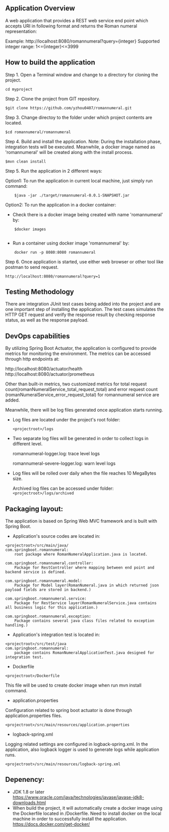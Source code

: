 ## Application Overview

A web application that provides a REST web service end point which accepts URI in following format and returns the Roman numeral representation: 

Example: http://localhost:8080/romannumeral?query={integer}
Supported integer range: 1<={integer}<=3999

## How to build the application
Step 1. Open a Terminal window and change to a directory for cloning the project.

```
cd myproject
```

Step 2. Clone the project from GIT repository.

```
$git clone https://github.com/yzhou0407/romannumeral.git
```

Step 3. Change directoy to the folder under which project contents are located.

```
$cd romannumeral/romannumeral
```

Step 4. Build and install the application.
	Note: During the installation phase, integration tests will be executed. Meanwhile, a docker image named as 'romannumeral' will be created along with the install process.

```
$mvn clean install
```

Step 5. Run the application in 2 different ways:

   Option1: To run the application in current local machine, just simply run command: 
   
```
    $java -jar ./target/romannumeral-0.0.1-SNAPSHOT.jar
```
   
   Option2: To run the application in a docker container:
   * Check there is a docker image being created with name 'romannumeral' by:
   
```
    $docker images
   
```
   
   * Run a container using docker image 'romannumeral' by:
   
```
    docker run -p 8080:8080 romannumeral
```
   	
Step 6. Once application is started, use either web browser or other tool like postman to send request.

```
http://localhost:8080/romannumeral?query=1
```

## Testing Methodology

There are integration JUnit test cases being added into the project and are one important step of installing the application. The test cases simulates the HTTP GET request and verify the response result by checking response status, as well as the response payload.

## DevOps capabilities
By utilizing Spring Boot Actuator, the application is configured to provide metrics for monitoring the environment. The metrics can be accessed through http endpoints at:

http://localhost:8080/actuator/health
http://localhost:8080/actuator/prometheus

Other than built-in metrics, two customized metrics for total request count(romanNumeralService_total_request_total) and error request count (romanNumeralService_error_request_total) for romannumeral service are added. 

Meanwhile, there will be log files generated once application starts running.
* Log files are located under the project's root folder: 

  `<projectroot>/logs`

* Two separate log files will be generated in order to collect logs in different level.

  romannumeral-logger.log: trace level logs
  
  romannumeral-severe-logger.log: warn level logs
* Log files will be rolled over daily when the file reaches 10 MegaBytes size.
  
  Archived log files can be accessed under folder:
  `<projectroot>/logs/archived`

## Packaging layout:
The application is based on Spring Web MVC framework and is built with Spring Boot.
* Application's source codes are located in:

```
<projectroot>/src/main/java/
com.springboot.romannumeral:
	root package where RomanNumeralApplication.java is located. 

com.springboot.romannumeral.controller:
	Package for RestController where mapping between end point and backend service is defined.

com.springboot.romannumeral.model:
	Package for Model layer(RomanNumeral.java in which returned json payload fields are stored in backend.)

com.springboot.romannumeral.service:
	Package for RestService layer(RomanNumeralService.java contains all business logic for this application.)

com.springboot.romannumeral.exception:
	Package contains several java class files related to exception handling.)
```

* Application's integration test is located in:

```
<projectroot>/src/test/java
com.springboot.romannumeral:
	package contains RomanNumeralApplicationTest.java designed for integration test.
```

* Dockerfile

 `<projectroot>/Dockerfile`

This file will be used to create docker image when run mvn install command.

* application.properties

Configuration related to spring boot actuator is done through application.properties files.

`<projectroot>/src/main/resources/application.properties`

* logback-spring.xml

Logging related settings are configured in logback-spring.xml. In the application, also logback logger is used to generate logs while application runs.

`<projectroot>/src/main/resources/logback-spring.xml`

## Depenency:
* JDK 1.8 or later
	https://www.oracle.com/java/technologies/javase/javase-jdk8-downloads.html
* When build the project, it will automatically create a docker image using the Dockerfile located in <projectroot>/Dockerfile. 
	Need to install docker on the local machine in order to successfully install the application.
	https://docs.docker.com/get-docker/